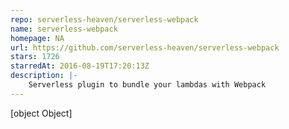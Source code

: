```yaml
---
repo: serverless-heaven/serverless-webpack
name: serverless-webpack
homepage: NA
url: https://github.com/serverless-heaven/serverless-webpack
stars: 1726
starredAt: 2016-08-19T17:20:13Z
description: |-
    Serverless plugin to bundle your lambdas with Webpack
---
```


[object Object]
